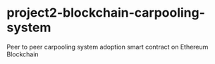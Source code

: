 # project2-blockchain-carpooling-system
Peer to peer carpooling system adoption smart contract on Ethereum Blockchain
